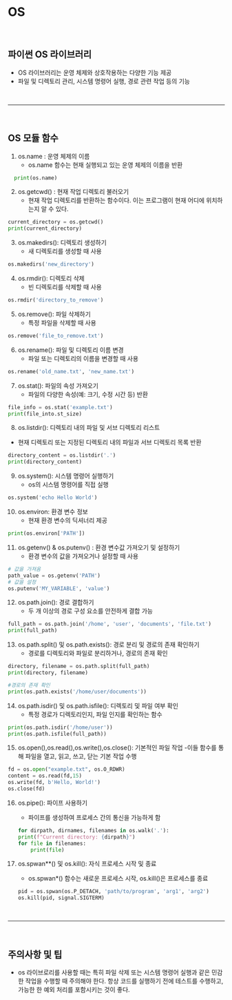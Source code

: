 # OS

<br>

## 파이썬 OS 라이브러리
- OS 라이브러리는 운영 체제와 상호작용하는 다양한 기능 제공
- 파일 및 디렉토리 관리, 시스템 명령어 실행, 경로 관련 작업 등의 기능

<br>

----

<br>

## OS 모듈 함수

1. os.name : 운영 체제의 이름
   - os.name 함수는 현재 실행되고 있는 운영 체제의 이름을 반환
  
```python
  print(os.name)
```

2. os.getcwd() : 현재 작업 디렉토리 불러오기
   - 현재 작업 디렉토리를 반환하는 함수이다. 이는 프로그램이 현재 어디에 위치하는지 알 수 있다.
```python
current_directory = os.getcwd()
print(current_directory)
```
3. os.makedirs(): 디렉토리 생성하기
    - 새 디렉토리를 생성할 때 사용
```python
os.makedirs('new_directory')
```

4. os.rmdir(): 디렉토리 삭제
    - 빈 디렉토리를 삭제할 때 사용
```python
os.rmdir('directory_to_remove') 
```
5. os.remove(): 파일 삭제하기
    - 특정 파일을 삭제할 때 사용
```python
os.remove('file_to_remove.txt')
```
6. os.rename(): 파일 및 디렉토리 이름 변경
    - 파일 또는 디렉토리의 이름을 변경할 때 사용
```python
os.rename('old_name.txt', 'new_name.txt')
```
7. os.stat(): 파일의 속성 가져오기
    - 파일의 다양한 속성(예: 크기, 수정 시간 등) 반환
```python
file_info = os.stat('example.txt')
print(file_into.st_size)
```
8. os.listdir(): 디렉토리 내의 파일 및 서브 디렉토리 리스트
 - 현재 디렉토리 또는 지정된 디렉토리 내의 파일과 서브 디렉토리 목록 반환
```python
directory_content = os.listdir('.')
print(directory_content)
```
9. os.system(): 시스템 명령어 실행하기
    - os의 시스템 명령어를 직접 실행
```python
os.system('echo Hello World')
```
10. os.environ: 환경 변수 정보
    - 현재 환경 변수의 딕셔너리 제공
```python
print(os.environ['PATH'])
```
11. os.getenv() & os.putenv() : 환경 변수값 가져오기 및 설정하기
    - 환경 변수의 값을 가져오거나 설정할 때 사용
```python
# 값을 가져옴 
path_value = os.getenv('PATH')
# 값을 설정
os.putenv('MY_VARIABLE', 'value')
```
12. os.path.join(): 경로 결합하기
    - 두 개 이상의 경로 구성 요소를 안전하게 결합 가능
```python
full_path = os.path.join('/home', 'user', 'documents', 'file.txt')
print(full_path)
```
13. os.path.split() 및 os.path.exists(): 경로 분리 및 경로의 존재 확인하기
    - 경로를 디렉토리와 파일로 분리하거나, 경로의 존재 확인
```python
directory, filename = os.path.split(full_path)
print(directory, filename)

#경로의 존재 확인
print(os.path.exists('/home/user/documents'))
```
14. os.path.isdir() 및 os.path.isfile(): 디렉토리 및 파일 여부 확인
    - 특정 경로가 디렉토리인지, 파일 인지를 확인하는 함수
```python
print(os.path.isdir('/home/user'))
print(os.path.isfile(full_path))
```
15. os.open(),os.read(),os.write(),os.close(): 기본적인 파일 작업
    -이들 함수를 통해 파일을 열고, 읽고, 쓰고, 닫는 기본 작업 수행

```python
fd = os.open("example.txt", os.O_RDWR)
content = os.read(fd,15)
os.write(fd, b'Hello, World!')
os.close(fd)
```

16. os.pipe(): 파이프 사용하기 
    - 파이프를 생성하여 프로세스 간의 통신을 가능하게 함
    ```python
    for dirpath, dirnames, filenames in os.walk('.'):
    print(f"Current directory: {dirpath}")
    for file in filenames:
        print(file)
    ```

17. os.spwan**() 및 os.kill(): 자식 프로세스 시작 및 종료
    - os.spwan*() 함수는 새로운 프로세스 시작, os.kill()은 프로세스를 종료
    ```python
    pid = os.spwan(os.P_DETACH, 'path/to/program', 'arg1', 'arg2')
    os.kill(pid, signal.SIGTERM)
    ```

<br>

----

<br>

## 주의사항 및 팁
- os 라이브로리를 사용할 때는 특히 파일 삭제 또는 시스템 명령어 실행과 같은 민감한 작업을 수행할 때 주의해야 한다. 항상 코드를 실행하기 전에 테스트를 수행하고, 가능한 한 예외 처리를 포함시키는 것이 좋다.
